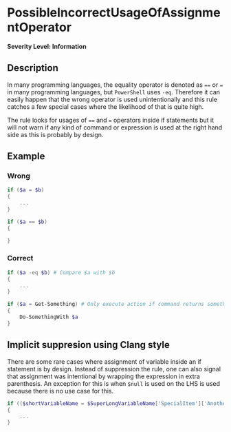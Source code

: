 # PossibleIncorrectUsageOfAssignmentOperator

**Severity Level: Information**

## Description

In many programming languages, the equality operator is denoted as `==` or `=` in many programming languages, but `PowerShell` uses `-eq`. Therefore it can easily happen that the wrong operator is used unintentionally and this rule catches a few special cases where the likelihood of that is quite high.

The rule looks for usages of `==` and `=` operators inside if statements but it will not warn if any kind of command or expression is used at the right hand side as this is probably by design.

## Example

### Wrong

```` PowerShell
if ($a = $b)
{
    ...
}
````

```` PowerShell
if ($a == $b)
{

}
````

### Correct

```` PowerShell
if ($a -eq $b) # Compare $a with $b
{
    ...
}
````

```` PowerShell
if ($a = Get-Something) # Only execute action if command returns something and assign result to variable
{
    Do-SomethingWith $a
}
````

## Implicit suppresion using Clang style

There are some rare cases where assignment of variable inside an if statement is by design. Instead of suppression the rule, one can also signal that assignment was intentional by wrapping the expression in extra parenthesis. An exception for this is when `$null` is used on the LHS is used because there is no use case for this.

```` powershell
if (($shortVariableName = $SuperLongVariableName['SpecialItem']['AnotherItem']))
{
    ...
}
````